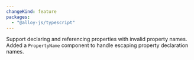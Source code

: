 ```yaml
---
changeKind: feature
packages:
  - "@alloy-js/typescript"
---
```


Support declaring and referencing properties with invalid property names. Added a `PropertyName` component to handle escaping property declaration names.